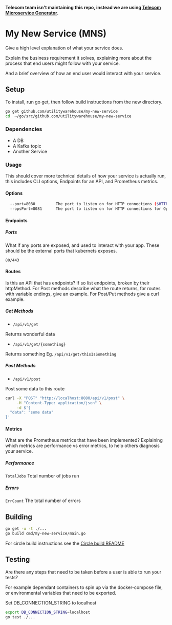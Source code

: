 **Telecom team isn't maintaining this repo, instead we are using [Telecom Microservice Generator](https://github.com/utilitywarehouse/telecom-microservice-generator).**

# My New Service (MNS)

Give a high level explanation of what your service does.

Explain the business requirement it solves, explaining more about the process that end users might follow with your service.

And a brief overview of how an end user would interact with your service.

## Setup

To install, run go get, then follow build instructions from the new directory.

```bash
go get github.com/utilitywarehouse/my-new-service
cd  ~/go/src/github.com/utilitywarehouse/my-new-service
```

### Dependencies

* A DB
* A Kafka topic
* Another Service

### Usage

This should cover more technical details of how your service is actually run, this includes CLI options, Endpoints for an API, and Prometheus metrics.

#### Options

```bash
  --port=8080         The port to listen on for HTTP connections ($HTTP_PORT)
  --opsPort=8081      The port to listen on for HTTP connections for Ops ($OPS_PORT)
```

#### Endpoints

##### Ports

What if any ports are exposed, and used to interact with your app. These should be the external ports that kubernets exposes.

`80/443`

#### Routes

Is this an API that has endpoints?  If so list endpoints, broken by their httpMethod. For Post methods describe what the route returns, for routes with variable endings, give an example. For Post/Put methods give a curl example.

##### Get Methods

* `/api/v1/get`

Returns wonderful data

* `/api/v1/get/{something}`

Returns something
Eg. `/api/v1/get/thisIsSomething`

##### Post Methods

* `/api/v1/post`

Post some data to this route

```bash
curl -X "POST" "http://localhost:8080/api/v1/post" \
     -H "Content-Type: application/json" \
     -d $'{
  "data": "some data"
}'
```

#### Metrics

What are the Prometheus metrics that have been implemented? Explaining which metrics are performance vs error metrics, to help others diagnosis your service.

##### Performance

`TotalJobs`
Total number of jobs run

##### Errors

`ErrCount`
The total number of errors

## Building

```bash
go get -u -t ./...
go build cmd/my-new-service/main.go
```

For circle build instructions see the [Circle build README](CIRCLE_README.md)

## Testing

Are there any steps that need to be taken before a user is able to run your tests?

For example dependant containers to spin up via the docker-compose file, or environmental variables that need to be exported.

Set DB_CONNECTION_STRING to localhost

```bash
export DB_CONNECTION_STRING=localhost
go test ./...
```
